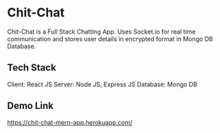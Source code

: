 # Chit-Chat

Chit-Chat is a Full Stack Chatting App. Uses Socket.io for real time communication and stores user details in encrypted format in Mongo DB Database.

## Tech Stack

Client: React JS
Server: Node JS, Express JS
Database: Mongo DB

## Demo Link
https://chit-chat-mern-app.herokuapp.com/
